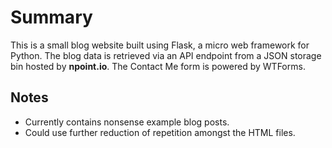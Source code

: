 # Summary

This is a small blog website built using Flask, a micro web framework for Python. The blog data is retrieved via an API endpoint from a JSON storage bin hosted by **npoint.io**. 
The Contact Me form is powered by WTForms.

## Notes

- Currently contains nonsense example blog posts.
- Could use further reduction of repetition amongst the HTML files.
